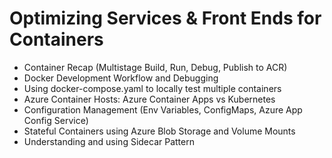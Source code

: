 # Optimizing Services & Front Ends for Containers

- Container Recap (Multistage Build, Run, Debug, Publish to ACR)
- Docker Development Workflow and Debugging
- Using docker-compose.yaml to locally test multiple containers
- Azure Container Hosts: Azure Container Apps vs Kubernetes
- Configuration Management (Env Variables, ConfigMaps, Azure App Config Service)
- Stateful Containers using Azure Blob Storage and Volume Mounts
- Understanding and using Sidecar Pattern
